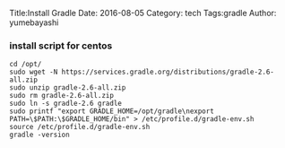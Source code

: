 Title:Install Gradle
Date: 2016-08-05
Category: tech
Tags:gradle
Author: yumebayashi

### install script for centos

```
cd /opt/
sudo wget -N https://services.gradle.org/distributions/gradle-2.6-all.zip
sudo unzip gradle-2.6-all.zip
sudo rm gradle-2.6-all.zip
sudo ln -s gradle-2.6 gradle
sudo printf "export GRADLE_HOME=/opt/gradle\nexport PATH=\$PATH:\$GRADLE_HOME/bin" > /etc/profile.d/gradle-env.sh
source /etc/profile.d/gradle-env.sh
gradle -version
```
